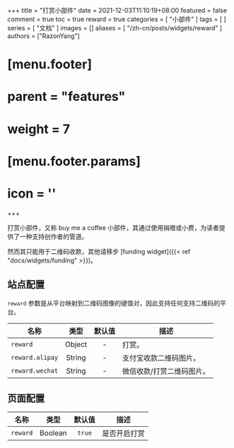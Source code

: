 +++
title = "打赏小部件"
date = 2021-12-03T11:10:19+08:00
featured = false
comment = true
toc = true
reward = true
categories = [
  "小部件"
]
tags = [
]
series = [
  "文档"
]
images = []
aliases = [
  "/zh-cn/posts/widgets/reward"
]
authors = ["RazonYang"]
# [menu.footer]
#   parent = "features"
#   weight = 7
#   [menu.footer.params]
#     icon = '<i class="fas fa-fw fa-coffee"></i>'
+++

打赏小部件，又称 buy me a coffee 小部件，其通过使用捐赠或小费，为读者提供了一种支持创作者的管道。

然而其只能用于二维码收款，其他请移步 [funding widget]({{< ref "docs/widgets/funding" >}})。

<!--more-->

## 站点配置

`reward` 参数是从平台映射到二维码图像的键值对，因此支持任何支持二维码的平台。

| 名称 | 类型 | 默认值 | 描述
|---|:-:|:-:|---
| `reward` | Object | - | 打赏。
| `reward.alipay` | String | - | 支付宝收款二维码图片。
| `reward.wechat` | String | - | 微信收款/打赏二维码图片。

## 页面配置

| 名称 | 类型 | 默认值 | 描述
|---|:-:|:-:|---
| `reward` | Boolean | `true` | 是否开启打赏
